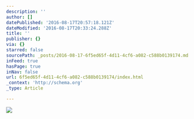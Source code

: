 ```yaml
---
description: ''
author: []
datePublished: '2016-08-17T20:57:18.121Z'
dateModified: '2016-08-17T20:33:24.288Z'
title: ''
publisher: {}
via: {}
starred: false
sourcePath: _posts/2016-08-17-6f5ed65f-4d11-4cf6-a082-c588b0139174.md
inFeed: true
hasPage: true
inNav: false
url: 6f5ed65f-4d11-4cf6-a082-c588b0139174/index.html
_context: 'http://schema.org'
_type: Article

---
```

![](https://the-grid-user-content.s3-us-west-2.amazonaws.com/7a27dc1c-a607-4316-8a7f-382dc07993e7.jpg)